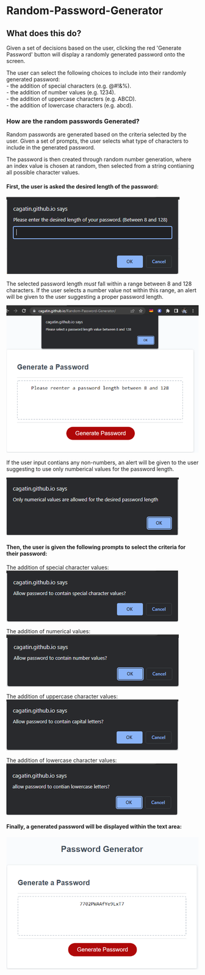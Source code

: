 # Random-Password-Generator

## What does this do?
Given a set of decisions based on the user, clicking the red 'Generate Password' button will display a randomly generated password onto the screen. 

The user can select the following choices to include into their randomly generated password: <br />
    - the addition of special characters (e.g. @#!&%). <br />
    - the addition of number values (e.g. 1234). <br />
    - the addition of uppercase characters (e.g. ABCD). <br />
    - the addition of lowercase characters (e.g. abcd). <br />

### How are the random passwords Generated?
Random passwords are generated based on the criteria selected by the user. Given a set of prompts, the user selects what type of characters to include in the generated password.

The password is then created through random number generation, where an index value is chosen at random, then selected from a string contianing all possible character values. 

#### First, the user is asked the desired length of the password:
![](assets/images/length.PNG)

The selected password length *must* fall within a range between 8 and 128 characters. If the user selects a number value not within this range, an alert will be given to the user suggesting a proper password length.

![](assets/images/lengthRangeFail.PNG)

If the user input contians any non-numbers, an alert will be given to the user suggesting to use only numberical values for the password length.

![](assets/images/lengthCharFail.PNG)

#### Then, the user is given the following prompts to select the criteria for their password:
The addition of special character values:
![](assets/images/specialChar.PNG)

The addition of numerical values:
![](assets/images/numberChar.PNG)

The addition of uppercase character values:
![](assets/images/uppercaseChar.PNG)

The addition of lowercase character values:
![](assets/images/lowercaseChar.PNG)

#### Finally, a generated password will be displayed within the text area:
![](assets/images/generatedPass.PNG)